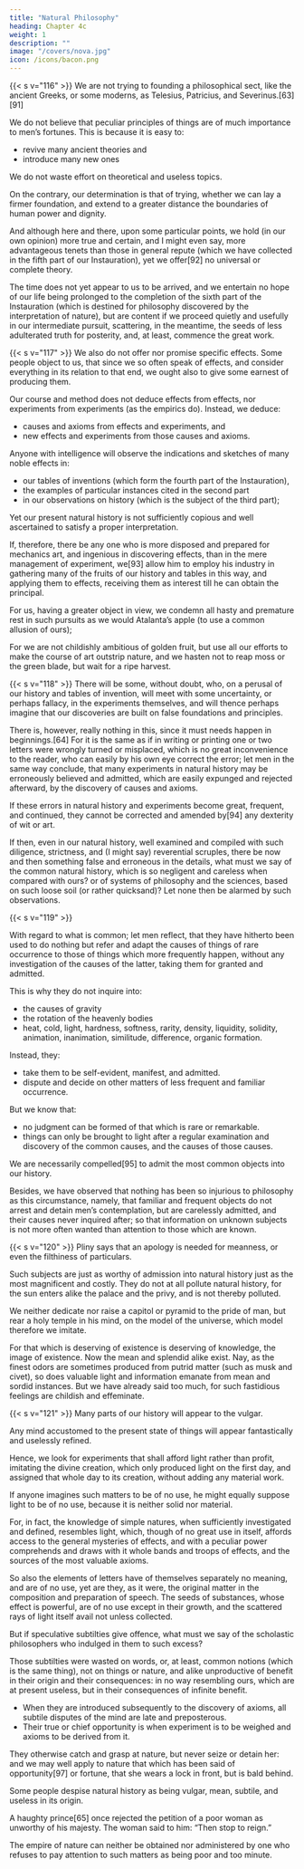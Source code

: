 ```yaml
---
title: "Natural Philosophy"
heading: Chapter 4c
weight: 1
description: ""
image: "/covers/nova.jpg"
icon: /icons/bacon.png
---
```



{{< s v="116" >}} We are not trying to founding a philosophical sect, like the ancient Greeks, or some moderns, as Telesius, Patricius, and Severinus.[63][91] 

We do not believe that peculiar<!--  abstract opinions on nature and the --> principles of things are of much importance to men’s fortunes. This is because it is easy to:
- revive many ancient theories and
- introduce many new ones

<!-- ; as, for instance, many hypotheses with regard to the heavens can be formed, differing in themselves, and yet sufficiently according with the phenomena. -->

We do not waste effort on <!--  bestow not our labor on such --> theoretical and useless topics. 

On the contrary, our determination is that of trying, whether we can lay a firmer foundation, and extend to a greater distance the boundaries of human power and dignity.

And although here and there, upon some particular points, we hold (in our own opinion) more true and certain, and I might even say, more advantageous tenets than those in general repute (which we have collected in the fifth part of our Instauration), yet we offer[92] no universal or complete theory. 

The time does not yet appear to us to be arrived, and we entertain no hope of our life being prolonged to the completion of the sixth part of the Instauration (which is destined for philosophy discovered by the interpretation of nature), but are content if we proceed quietly and usefully in our intermediate pursuit, scattering, in the meantime, the seeds of less adulterated truth for posterity, and, at least, commence the great work.


{{< s v="117" >}} We also do not offer nor promise specific effects. Some people object to us, that since we so often speak of effects, and consider everything in its relation to that end, we ought also to give some earnest of producing them. 

Our course and method does not deduce effects from effects, nor experiments from experiments (as the empirics do). Instead, we deduce:
- causes and axioms from effects and experiments, and
- new effects and experiments from those causes and axioms.

Anyone with intelligence will observe the indications and sketches of many noble effects in:
- our tables of inventions (which form the fourth part of the Instauration),
- the examples of particular instances cited in the second part
- in our observations on history (which is the subject of the third part); 

Yet our present natural history is not sufficiently copious and well ascertained to satisfy a proper interpretation.

If, therefore, there be any one who is more disposed and prepared for mechanics  art, and ingenious in discovering effects, than in the mere management of experiment, we[93] allow him to employ his industry in gathering many of the fruits of our history and tables in this way, and applying them to effects, receiving them as interest till he can obtain the principal.

For us, having a greater object in view, we condemn all hasty and premature rest in such pursuits as we would Atalanta’s apple (to use a common allusion of ours); 

For we are not childishly ambitious of golden fruit, but use all our efforts to make the course of art outstrip nature, and we hasten not to reap moss or the green blade, but wait for a ripe harvest.

{{< s v="118" >}} There will be some, without doubt, who, on a perusal of our history and tables of invention, will meet with some uncertainty, or perhaps fallacy, in the experiments themselves, and will thence perhaps imagine that our discoveries are built on false foundations and principles. 

There is, however, really nothing in this, since it must needs happen in beginnings.[64] For it is the same as if in writing or printing one or two letters were wrongly turned or misplaced, which is no great inconvenience to the reader, who can easily by his own eye correct the error; let men in the same way conclude, that many experiments in natural history may be erroneously believed and admitted, which are easily expunged and rejected afterward, by the discovery of causes and axioms. 

If these errors in natural history and experiments become great, frequent, and continued, they cannot be corrected and amended by[94] any dexterity of wit or art. 

If then, even in our natural history, well examined and compiled with such diligence, strictness, and (I might say) reverential scruples, there be now and then something false and erroneous in the details, what must we say of the common natural history, which is so negligent and careless when compared with ours? or of systems of philosophy and the sciences, based on such loose soil (or rather quicksand)? Let none then be alarmed by such observations.


{{< s v="119" >}} <!-- Our history and experiments will contain much that is light and common, mean and illiberal, too refined and merely speculative, and, as it were, of no use, and this perhaps may divert and alienate the attention of mankind. -->

With regard to what is common; let men reflect, that they have hitherto been used to do nothing but refer and adapt the causes of things of rare occurrence to those of things which more frequently happen, without any investigation of the causes of the latter, taking them for granted and admitted.

This is why they do not inquire into:
- the causes of gravity
- the rotation of the heavenly bodies
- heat, cold, light, hardness, softness, rarity, density, liquidity, solidity, animation, inanimation, similitude, difference, organic formation. 

Instead, they:
- take them to be self-evident, manifest, and admitted. 
- dispute and decide on other matters of less frequent and familiar occurrence.

But we know that:
- no judgment can be formed of that which is rare or remarkable. 
- things can only be brought to light after a regular examination and discovery of the common causes, and the causes of those causes. 


We are necessarily compelled[95] to admit the most common objects into our history. 

Besides, we have observed that nothing has been so injurious to philosophy as this circumstance, namely, that familiar and frequent objects do not arrest and detain men’s contemplation, but are carelessly admitted, and their causes never inquired after; so that information on unknown subjects is not more often wanted than attention to those which are known.


{{< s v="120" >}} Pliny says that an apology is needed for meanness, or even the filthiness of particulars.  

Such subjects are just as worthy of admission into natural history just as the most magnificent and costly. They do not at all pollute natural history, for the sun enters alike the palace and the privy, and is not thereby polluted. 

We neither dedicate nor raise a capitol or pyramid to the pride of man, but rear a holy temple in his mind, on the model of the universe, which model therefore we imitate. 

For that which is deserving of existence is deserving of knowledge, the image of existence. Now the mean and splendid alike exist. Nay, as the finest odors are sometimes produced from putrid matter (such as musk and civet), so does valuable light and information emanate from mean and sordid instances. But we have already said too much, for such fastidious feelings are childish and effeminate.


{{< s v="121" >}} Many parts of our history will appear to the vulgar. 

Any mind accustomed to the present state of things will appear fantastically and uselessly refined. 

Hence, we look for experiments that shall afford light rather than profit, imitating the divine creation, which only produced light on the first day, and assigned that whole day to its creation, without adding any material work.

If anyone imagines such matters to be of no use, he might equally suppose light to be of no use, because it is neither solid nor material. 

For, in fact, the knowledge of simple natures, when sufficiently investigated and defined, resembles light, which, though of no great use in itself, affords access to the general mysteries of effects, and with a peculiar power comprehends and draws with it whole bands and troops of effects, and the sources of the most valuable axioms. 

So also the elements of letters have of themselves separately no meaning, and are of no use, yet are they, as it were, the original matter in the composition and preparation of speech. The seeds of substances, whose effect is powerful, are of no use except in their growth, and the scattered rays of light itself avail not unless collected.

But if speculative subtilties give offence, what must we say of the scholastic philosophers who indulged in them to such excess? 

Those subtilties were wasted on words, or, at least, common notions (which is the same thing), not on things or nature, and alike unproductive of benefit in their origin and their consequences: in no way resembling ours, which are at present useless, but in their consequences of infinite benefit. 


- When they are introduced subsequently to the discovery of axioms, all subtile disputes of the mind are late and preposterous.
- Their true or chief opportunity is when experiment is to be weighed and axioms to be derived from it.

They otherwise catch and grasp at nature, but never seize or detain her: and we may well apply to nature that which has been said of opportunity[97] or fortune, that she wears a lock in front, but is bald behind.

Some people despise natural history as being vulgar, mean, subtile, and useless in its origin.


A haughty prince[65]  once rejected the petition of a poor woman as unworthy of his majesty. The woman said to him: “Then stop to reign.”

The empire of nature can neither be obtained nor administered by one who refuses to pay attention to such matters as being poor and too minute.
